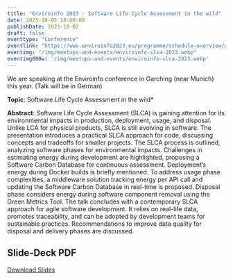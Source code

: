 ```yaml
---
title: "Enviroinfo 2023 - Software Life Cycle Assessment in the wild"
date: 2023-10-05 18:00:00
publishDate: 2023-10-02
draft: false
eventtype: "Conference"
eventlink: "https://www.enviroinfo2023.eu/programme/schedule-overview/wednesday-schedule/#1894286d"
eventimg: "/img/meetups-and-events/enviroinfo-slca-2023.webp"
eventimg600w: '/img/meetups-and-events/enviroinfo-slca-2023.webp'
---
```


We are speaking at the Enviroinfo conference in Garching (near Munich) this year. (Talk will be in German)

**Topic**: Software Life Cycle Assessment in the wild*

**Abstract**: Software Life Cycle Assessment (SLCA) is gaining attention for its environmental impacts in production, deployment, usage, and disposal. Unlike LCA for physical products, SLCA is still evolving in software. The presentation introduces a practical SLCA approach for code, discussing concepts and tradeoffs for smaller projects. The SLCA process is outlined, analyzing software phases for environmental impacts. Challenges in estimating energy during development are highlighted, proposing a Software Carbon Database for continuous assessment. Deployment’s energy during Docker builds is briefly mentioned. To address usage phase complexities, a middleware solution tracking energy per API call and updating the Software Carbon Database in real-time is proposed. Disposal phase considers energy during software component removal using the Green Metrics Tool. The talk concludes with a contemporary SLCA approach for agile software development. It relies on real-life data, promotes traceability, and can be adopted by development teams for sustainable practices. Recommendations to improve data quality for disposal and delivery phases are discussed.



## Slide-Deck PDF

[Download Slides](/slides/2023_10_enviroinfo_slca.pdf)



